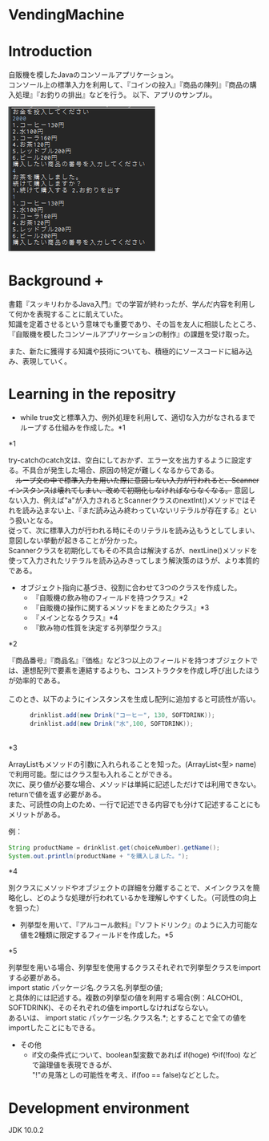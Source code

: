 # VendingMachine

# Introduction
自販機を模したJavaのコンソールアプリケーション。<br>
コンソール上の標準入力を利用して、『コインの投入』『商品の陳列』『商品の購入処理』『お釣りの排出』などを行う。
以下、アプリのサンプル。

<img src="sample.png" alt="アプリのサンプルイメージ">


# Background +

書籍『スッキリわかるJava入門』での学習が終わったが、学んだ内容を利用して何かを表現することに飢えていた。<br>
知識を定着させるという意味でも重要であり、その旨を友人に相談したところ、『自販機を模したコンソールアプリケーションの制作』の課題を受け取った。<br>

また、新たに獲得する知識や技術についても、積極的にソースコードに組み込み、表現していく。

# Learning in the repositry

- while true文と標準入力、例外処理を利用して、適切な入力がなされるまでループする仕組みを作成した。*1

  
\*1

try-catchのcatch文は、空白にしておかず、エラー文を出力するように設定する。不具合が発生した場合、原因の特定が難しくなるからである。<br>
　~~ループ文の中で標準入力を用いた際に意図しない入力が行われると、Scannerインスタンスは壊れてしまい、改めて初期化しなければならなくなる。~~
 意図しない入力、例えば"a"が入力されるとScannerクラスのnextInt()メソッドではそれを読み込まない上、『まだ読み込み終わっていないリテラルが存在する』という扱いとなる。<br>
 従って、次に標準入力が行われる時にそのリテラルを読み込もうとしてしまい、意図しない挙動が起きることが分かった。<br>
 Scannerクラスを初期化してもその不具合は解決するが、nextLine()メソッドを使って入力されたリテラルを読み込みきってしまう解決策のほうが、より本質的である。
 
  
- オブジェクト指向に基づき、役割に合わせて3つのクラスを作成した。
  - 『自販機の飲み物のフィールドを持つクラス』*2
  - 『自販機の操作に関するメソッドをまとめたクラス』*3
  - 『メインとなるクラス』*4
  - 『飲み物の性質を決定する列挙型クラス』

<p>
*2
  
  『商品番号』『商品名』『価格』など3つ以上のフィールドを持つオブジェクトでは、連想配列で要素を連結するよりも、コンストラクタを作成し呼び出したほうが効率的である。<br>  
  このとき、以下のようにインスタンスを生成し配列に追加すると可読性が高い。
  
  ```Java
		drinklist.add(new Drink("コーヒー", 130, SOFTDRINK));
		drinklist.add(new Drink("水",100, SOFTDRINK));
    
  ```
  </p>
  <p>
*3
  
  ArrayListもメソッドの引数に入れられることを知った。(ArrayList<型> name)で利用可能。型にはクラス型も入れることができる。<br>
   次に、戻り値が必要な場合、メソッドは単純に記述しただけでは利用できない。returnで値を返す必要がある。<br>
   また、可読性の向上のため、一行で記述できる内容でも分けて記述することにもメリットがある。</p>
  <p>
    例：    
    
```java   
String productName = drinklist.get(choiceNumber).getName();
System.out.println(productName + "を購入しました。");
```

</p>
    
  
  <p>
*4
  
  別クラスにメソッドやオブジェクトの詳細を分離することで、メインクラスを簡略化し、どのような処理が行われているかを理解しやすくした。（可読性の向上を狙った）
  </p>
  <p>
  
- 列挙型を用いて、『アルコール飲料』『ソフトドリンク』のように入力可能な値を2種類に限定するフィールドを作成した。*5

\*5

列挙型を用いる場合、列挙型を使用するクラスそれぞれで列挙型クラスをimportする必要がある。<br>
import static パッケージ名.クラス名.列挙型の値;<br>
と具体的には記述する。複数の列挙型の値を利用する場合(例：ALCOHOL, SOFTDRINK)、そのそれぞれの値をimportしなければならない。<br>
あるいは、
import static パッケージ名.クラス名.\*;
とすることで全ての値をimportしたことにもできる。


  
  </p>
<p>  
  
- その他
  - if文の条件式について、boolean型変数であれば if(hoge) やif(!foo) などで論理値を表現できるが、<br>
  "!"の見落としの可能性を考え、if(foo == false)などとした。
</p>

# Development environment
JDK 10.0.2
